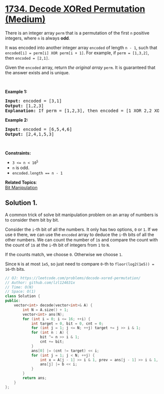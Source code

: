 # [1734. Decode XORed Permutation (Medium)](https://leetcode.com/problems/decode-xored-permutation/)

<p>There is an integer array <code>perm</code> that is a permutation of the first <code>n</code> positive integers, where <code>n</code> is always <strong>odd</strong>.</p>

<p>It was encoded into another integer array <code>encoded</code> of length <code>n - 1</code>, such that <code>encoded[i] = perm[i] XOR perm[i + 1]</code>. For example, if <code>perm = [1,3,2]</code>, then <code>encoded = [2,1]</code>.</p>

<p>Given the <code>encoded</code> array, return <em>the original array</em> <code>perm</code>. It is guaranteed that the answer exists and is unique.</p>

<p>&nbsp;</p>
<p><strong>Example 1:</strong></p>

<pre><strong>Input:</strong> encoded = [3,1]
<strong>Output:</strong> [1,2,3]
<strong>Explanation:</strong> If perm = [1,2,3], then encoded = [1 XOR 2,2 XOR 3] = [3,1]
</pre>

<p><strong>Example 2:</strong></p>

<pre><strong>Input:</strong> encoded = [6,5,4,6]
<strong>Output:</strong> [2,4,1,5,3]
</pre>

<p>&nbsp;</p>
<p><strong>Constraints:</strong></p>

<ul>
	<li><code>3 &lt;= n &lt;&nbsp;10<sup>5</sup></code></li>
	<li><code>n</code>&nbsp;is odd.</li>
	<li><code>encoded.length == n - 1</code></li>
</ul>


**Related Topics**:  
[Bit Manipulation](https://leetcode.com/tag/bit-manipulation/)

## Solution 1.

A common trick of solve bit manipulation problem on an array of numbers is to consider them bit by bit.

Consider the `i`-th bit of all the numbers. It only has two options, `0` or `1`. If we use `0` there, we can use the `encoded` array to deduce the `i`-th bits of all the other numbers. We can count the number of `1`s and compare the count with the count of `1`s at the `i`-th bit of integers from `1` to `N`.

If the counts match, we choose `0`. Otherwise we choose `1`.

Since `N` is at most `1e5`, so just need to compare `0`-th to `floor(log2(1e5)) = 16`-th bits.

```cpp
// OJ: https://leetcode.com/problems/decode-xored-permutation/
// Author: github.com/lzl124631x
// Time: O(N)
// Space: O(1)
class Solution {
public:
    vector<int> decode(vector<int>& A) {
        int N = A.size() + 1;
        vector<int> ans(N);
        for (int i = 0; i <= 16; ++i) {
            int target = 0, bit = 0, cnt = 0;
            for (int j = 1; j <= N; ++j) target += j >> i & 1;
            for (int n : A) {
                bit ^= n >> i & 1;
                cnt += bit;
            }
            ans[0] |= (cnt != target) << i;
            for (int j = 1; j < N; ++j) {
                int x = A[j - 1] >> i & 1, prev = ans[j - 1] >> i & 1, b = x ^ prev;
                ans[j] |= b << i;
            }
        }
        return ans;
    }
};
```
